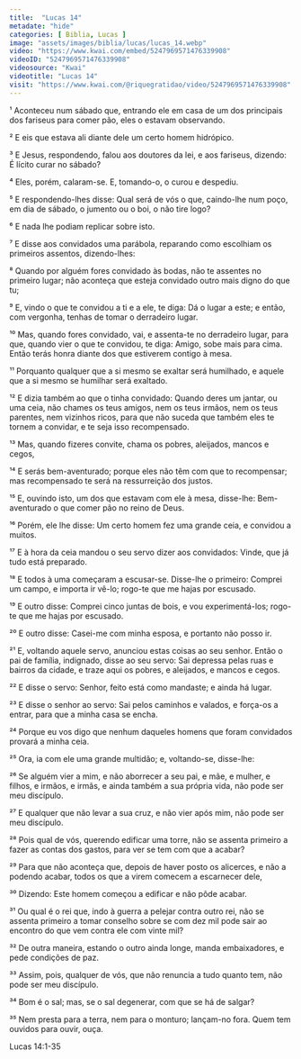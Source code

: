 ```yaml
---
title:  "Lucas 14"
metadate: "hide"
categories: [ Biblia, Lucas ]
image: "assets/images/biblia/lucas/lucas_14.webp"
video: "https://www.kwai.com/embed/5247969571476339908"
videoID: "5247969571476339908"
videosource: "Kwai"
videotitle: "Lucas 14"
visit: "https://www.kwai.com/@riquegratidao/video/5247969571476339908"
---
```



¹ Aconteceu num sábado que, entrando ele em casa de um dos principais dos fariseus para comer pão, eles o estavam observando.

² E eis que estava ali diante dele um certo homem hidrópico.

³ E Jesus, respondendo, falou aos doutores da lei, e aos fariseus, dizendo: É lícito curar no sábado?

⁴ Eles, porém, calaram-se. E, tomando-o, o curou e despediu.

⁵ E respondendo-lhes disse: Qual será de vós o que, caindo-lhe num poço, em dia de sábado, o jumento ou o boi, o não tire logo?

⁶ E nada lhe podiam replicar sobre isto.

⁷ E disse aos convidados uma parábola, reparando como escolhiam os primeiros assentos, dizendo-lhes:

⁸ Quando por alguém fores convidado às bodas, não te assentes no primeiro lugar; não aconteça que esteja convidado outro mais digno do que tu;

⁹ E, vindo o que te convidou a ti e a ele, te diga: Dá o lugar a este; e então, com vergonha, tenhas de tomar o derradeiro lugar.

¹⁰ Mas, quando fores convidado, vai, e assenta-te no derradeiro lugar, para que, quando vier o que te convidou, te diga: Amigo, sobe mais para cima. Então terás honra diante dos que estiverem contigo à mesa.

¹¹ Porquanto qualquer que a si mesmo se exaltar será humilhado, e aquele que a si mesmo se humilhar será exaltado.

¹² E dizia também ao que o tinha convidado: Quando deres um jantar, ou uma ceia, não chames os teus amigos, nem os teus irmãos, nem os teus parentes, nem vizinhos ricos, para que não suceda que também eles te tornem a convidar, e te seja isso recompensado.

¹³ Mas, quando fizeres convite, chama os pobres, aleijados, mancos e cegos,

¹⁴ E serás bem-aventurado; porque eles não têm com que to recompensar; mas recompensado te será na ressurreição dos justos.

¹⁵ E, ouvindo isto, um dos que estavam com ele à mesa, disse-lhe: Bem-aventurado o que comer pão no reino de Deus.

¹⁶ Porém, ele lhe disse: Um certo homem fez uma grande ceia, e convidou a muitos.

¹⁷ E à hora da ceia mandou o seu servo dizer aos convidados: Vinde, que já tudo está preparado.

¹⁸ E todos à uma começaram a escusar-se. Disse-lhe o primeiro: Comprei um campo, e importa ir vê-lo; rogo-te que me hajas por escusado.

¹⁹ E outro disse: Comprei cinco juntas de bois, e vou experimentá-los; rogo-te que me hajas por escusado.

²⁰ E outro disse: Casei-me com minha esposa, e portanto não posso ir.

²¹ E, voltando aquele servo, anunciou estas coisas ao seu senhor. Então o pai de família, indignado, disse ao seu servo: Sai depressa pelas ruas e bairros da cidade, e traze aqui os pobres, e aleijados, e mancos e cegos.

²² E disse o servo: Senhor, feito está como mandaste; e ainda há lugar.

²³ E disse o senhor ao servo: Sai pelos caminhos e valados, e força-os a entrar, para que a minha casa se encha.

²⁴ Porque eu vos digo que nenhum daqueles homens que foram convidados provará a minha ceia.

²⁵ Ora, ia com ele uma grande multidão; e, voltando-se, disse-lhe:

²⁶ Se alguém vier a mim, e não aborrecer a seu pai, e mãe, e mulher, e filhos, e irmãos, e irmãs, e ainda também a sua própria vida, não pode ser meu discípulo.

²⁷ E qualquer que não levar a sua cruz, e não vier após mim, não pode ser meu discípulo.

²⁸ Pois qual de vós, querendo edificar uma torre, não se assenta primeiro a fazer as contas dos gastos, para ver se tem com que a acabar?

²⁹ Para que não aconteça que, depois de haver posto os alicerces, e não a podendo acabar, todos os que a virem comecem a escarnecer dele,

³⁰ Dizendo: Este homem começou a edificar e não pôde acabar.

³¹ Ou qual é o rei que, indo à guerra a pelejar contra outro rei, não se assenta primeiro a tomar conselho sobre se com dez mil pode sair ao encontro do que vem contra ele com vinte mil?

³² De outra maneira, estando o outro ainda longe, manda embaixadores, e pede condições de paz.

³³ Assim, pois, qualquer de vós, que não renuncia a tudo quanto tem, não pode ser meu discípulo.

³⁴ Bom é o sal; mas, se o sal degenerar, com que se há de salgar?

³⁵ Nem presta para a terra, nem para o monturo; lançam-no fora. Quem tem ouvidos para ouvir, ouça. 



Lucas 14:1-35

